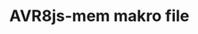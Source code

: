 <!--
author:   Fabian Bär

email:    Fabian.Baer@student.tu-freiberg.de

version:  0.0.3

comment:  Kein Kommentar!

script: https://fjangfaragesh.github.io/AVR8js-mem/dist/index.js
script: https://fjangfaragesh.github.io/AVR8js-mem/customfunctions.js
script: https://fjangfaragesh.github.io/AVR8js-mem/compileandrun.js

@AVR8jsMem.sketch
<script>
    console.log("send",send);
    alert("send außen " + Object.keys(send) + " " + send.stop);
	async function sketch() {
		console.log("send (in async function)",send);

		alert("jaaaaaaa " + Object.keys(send) + " " + send.stop);
		let code = `@input`;
	    try {
	    	await compileAndRun(code,`@0`, isNaN(`@1`) ? 1000000 : `@1`*1, isNaN(`@2`) ? 0 : `@2`*1, isNaN(`@3`) ? Infinity : `@3`*1);
            send.lia("LIA: terminal");
	    } catch (e) {
			console.error(e);
			send.lia("LIA: stop");
	    }
	}
	sketch();
	"LIA: wait";
</script>
@end

-->

# AVR8js-mem makro file
